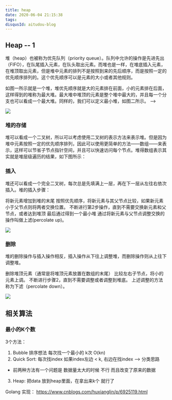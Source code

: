 ```yaml
---
title: heap
date: 2020-06-04 21:15:38
tags:
disqusId: aitudou-blog
---
```


## Heap -- 1

堆（heap）也被称为优先队列（priority queue）。队列中允许的操作是先进先出（FIFO），在队尾插入元素，在队头取出元素。而堆也是一样，在堆底插入元素，在堆顶取出元素，但是堆中元素的排列不是按照到来的先后顺序，而是按照一定的优先顺序排列的。这个优先顺序可以是元素的大小或者其他规则。
<!-- More -->
如图一所示就是一个堆，堆优先顺序就是大的元素排在前面，小的元素排在后面，这样得到的堆称为最大堆。最大堆中堆顶的元素是整个堆中最大的，并且每一个分支也可以看成一个最大堆。同样的，我们可以定义最小堆，如图二所示。 -->

![](https://img-my.csdn.net/uploads/201210/16/1350354702_4619.jpg)

### 堆的存储

堆可以看成一个二叉树，所以可以考虑使用二叉树的表示方法来表示堆。但是因为堆中元素按照一定的优先顺序排列，因此可以使用更简单的方法——数组——来表示，这样可以节省子节点指针空间，并且可以快速访问每个节点。堆得数组表示其实就是堆层级遍历的结果，如下图所示：

### 插入

堆还可以看成一个完全二叉树，每次总是先填满上一层，再在下一层从左往右依次插入。堆的插入步骤：

将新元素增加到堆的末尾
按照优先顺序，将新元素与其父节点比较，如果新元素小于父节点则将两者交换位置。
不断进行第2步操作，直到不需要交换新元素和父节点，或者达到堆顶
最后通过得到一个最小堆
通过将新元素与父节点调整交换的操作叫做上滤(percolate up)。

![](https://img-blog.csdn.net/20151219140916955)

### 删除

堆的删除操作与插入操作相反，插入操作从下往上调整堆，而删除操作则从上往下调整堆。

删除堆顶元素（通常是将堆顶元素放置在数组的末尾）
比较左右子节点，将小的元素上调。
不断进行步骤2，直到不需要调整或者调整到堆底。
上述调整的方法称为下滤（percolate down）。

![](https://img-blog.csdn.net/20151219141009142)

## 相关算法

### 最小的K个数

3个方法： 
1. Bubble 排序想法 每次找一个最小的 k次 O(kn)
2. Quick Sort: 每次找index 如果index左边 < k, 右边在找index --> 分类思路
- 前两种方法有一个问题是 数据量太大的时候 不行 而且改变了原来的数据
3. Heap: 把data 放到heap里面，在拿出来k个 就行了 

Golang 实现： https://www.cnblogs.com/huxianglin/p/6925119.html

